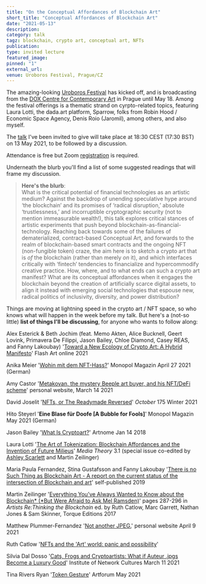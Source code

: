 ```yaml
---
title: "On the Conceptual Affordances of Blockchain Art"
short_title: "Conceptual Affordances of Blockchain Art"
date: "2021-05-13"
description:
category: talk
tagz: blockchain, crypto art, conceptual art, NFTs
publication:
type: invited lecture
featured_image:
pinned: "1"
external_url:
venue: Uroboros Festival, Prague/CZ
---
```


The amazing-looking [Uroboros Festival](https://uroboros.design/) has kicked off, and is broadcasting from the [DOX Centre for Contemporary Art](https://www.dox.cz/en) in Prague until May 18. Among the festival offerings is a thematic strand on cyrpto-related topics, featuring Laura Lotti, the dada.art platform, Sparrow, folks from Robin Hood / Economic Space Agency, Denis Roio (Jaromil), among others, and also myself.

The [talk](https://uroboros.design/events/on-the-conceptual-affordances-of-blockchain-art/) I've been invited to give will take place at 18:30 CEST (17:30 BST) on 13 May 2021, to be followed by a discussion.

Attendance is free but Zoom [registration](https://uroboros.design/events/on-the-conceptual-affordances-of-blockchain-art/) is required.

Underneath the blurb you'll find a list of some suggested readings that will frame my discussion.

>**Here's the blurb**:<br>
What is the critical potential of financial technologies as an artistic medium? Against the backdrop of unending speculative hype around ‘the blockchain’ and its promises of ‘radical disruption,’ absolute ‘trustlessness,’ and incorruptible cryptographic security (not to mention immeasurable wealth!), this talk explores critical stances of artistic experiments that push beyond blockchain-as-financial-technology. Reaching back towards some of the failures of dematerialized, contract-based Conceptual Art, and forwards to the realm of blockchain-based smart contracts and the ongoing NFT (non-fungible token) craze, the aim here is to sketch a crypto art that is _of_ the blockchain (rather than merely _on_ it), and which interfaces critically with ‘fintech’ tendencies to financialize and hypercommodify creative practice. How, where, and to what ends can such a crypto art manifest? What are its conceptual affordances when it engages the blockchain beyond the creation of artificially scarce digital assets, to align it instead with emerging social technologies that espouse new, radical politics of inclusivity, diversity, and power distribution?

Things are moving at lightning speed in the crypto art / NFT space, so who knows what will happen in the week before my talk. But here's a (not-so little) **list of things I'll be discussing**, for anyone who wants to follow along:

Alex Esterick & Beth Jochim (feat. Memo Akten, Alice Bucknell, Geert Lovink, Primavera De Filippi, Jason Bailey, Chloe Diamond, Casey REAS, and Fanny Lakoubay) '[Toward a New Ecology of Crypto Art: A Hybrid Manifesto](https://flash---art.com/2021/02/episode-v-towards-a-new-ecology-of-crypto-art/)' Flash Art online 2021

Anika Meier '[Wohin mit dem NFT-Hass?](https://www.monopol-magazin.de/wohin-mit-dem-nft-hass)' Monopol Magazin April 27 2021 (German)

Amy Castor '[Metakovan, the mystery Beeple art buyer, and his NFT/DeFi scheme](https://amycastor.com/2021/03/14/metakovan-the-mystery-beeple-art-buyer-and-his-nft-defi-scheme/)' personal website, March 14 2021

David Joselit '[NFTs, or The Readymade Reversed](https://direct.mit.edu/octo/article-pdf/doi/10.1162/octo_a_00419/1903276/octo_a_00419.pdf)' _October_ 175 Winter 2021

Hito Steyerl '**Eine Blase für Doofe [A Bubble for Fools]**' Monopol Magazin May 2021 (German)

Jason Bailey '[What Is Cryptoart?](https://www.artnome.com/news/2018/1/14/what-is-cryptoart)' Artnome Jan 14 2018

Laura Lotti '[The Art of Tokenization: Blockchain Affordances and the Invention of Future Milieus](http://mediatheoryjournal.org/laura-lotti-blockchain-affordances/)' _Media Theory_ 3.1 (special issue co-edited by [Ashley Scarlett](https://ashleyscarlett.com/) and Martin Zeilinger)

Maria Paula Fernandez, Stina Gustafsson and Fanny Lakoubay '[There is no Such Thing as Blockchain Art - A report on the current status of the intersection of Blockchain and art](https://www.academia.edu/39464761/There_is_no_Such_Thing_as_Blockchain_Art_A_report_on_the_current_status_of_the_intersection_of_Blockchain_and_art)' self-published 2019

Martin Zeilinger '[Everything You’ve Always Wanted to Know about the Blockchain* (*But Were Afraid to Ask Mel Ramsden)](https://marjz.net/blog/blockchain-conceptual-art)' pages 287-296 in _Artists Re:Thinking the Blockchain_ ed. by Ruth Catlow, Marc Garrett, Nathan Jones & Sam Skinner, Torque Editions 2017

Matthew Plummer-Fernandez '[Not another JPEG.](https://www.plummerfernandez.com/works/not-another-jpeg/)' personal website April 9 2021

Ruth Catlow '[NFTs and the 'Art' world: panic and possibility](https://www.theartnewspaper.com/comment/nfts-and-the-art-world-panic-and-possibility)'

Silvia Dal Dosso '[Cats, Frogs and Cryptoartists: What if Auteur .jpgs Become a Luxury Good](https://networkcultures.org/longform/2021/03/11/cats-frogs-and-cryptoartists-what-if-auteur-jpgs-become-a-luxury-good/)' Institute of Network Cultures March 11 2021

Tina Rivers Ryan '[Token Gesture](https://www.artforum.com/print/202105/token-gesture-85475)' Artforum May 2021
